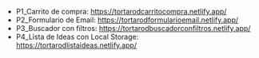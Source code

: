 + P1_Carrito de compra: https://tortarodcarritocompra.netlify.app/
+ P2_Formulario de Email: https://tortarodformularioemail.netlify.app/
+ P3_Buscador con filtros: https://tortarodbuscadorconfiltros.netlify.app/
+ P4_Lista de Ideas con Local Storage: https://tortarodlistaideas.netlify.app/
